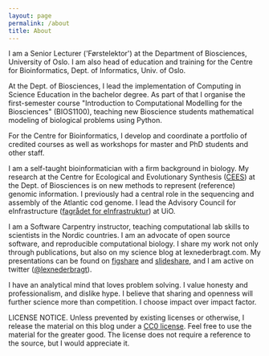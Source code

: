 ```yaml
---
layout: page
permalink: /about
title: About
---
```


I am a Senior Lecturer ('Førstelektor') at the Department of Biosciences, University of Oslo. I am also head of education and training for the Centre for Bioinformatics, Dept. of Informatics, Univ. of Oslo.

At the Dept. of Biosciences, I lead the implementation of Computing in Science Education in the bachelor degree. As part of that I organise the first-semester course "Introduction to Computational Modelling for the Biosciences" (BIOS1100), teaching new Bioscience students mathematical modeling of biological problems using Python.

For the Centre for Bioinformatics, I develop and coordinate a portfolio of credited courses as well as workshops for master and PhD students and other staff.

I am a self-taught bioinformatician with a firm background in biology. My research at the Centre for Ecological and Evolutionary Synthesis ([CEES](https://www.mn.uio.no/cees/english/)) at the Dept. of Biosciences is on new methods to represent (reference) genomic information. I previously had a central role in the sequencing and assembly of the Atlantic cod genome. I lead the Advisory Council for eInfrastructure ([fagrådet for eInfrastruktur](www.uio.no/for-ansatte/nettverk-moter/los-enhetene/forskningsinfrastruktur/einfrastruktur/)) at UiO.

I am a Software Carpentry instructor, teaching computational lab skills to scientists in the Nordic countries. I am an advocate of open source software, and reproducible computational biology. I share my work not only through publications, but also on my science blog at lexnederbragt.com. My presentations can be found on [figshare](figshare.com/collections/Slides_of_my_talks_presentations/3488832) and [slideshare](http://slideshare.com/flxlex), and I am active on twitter ([@lexnederbragt](https://twitter.com/lexnederbragt)).

I have an analytical mind that loves problem solving. I value honesty and professionalism, and dislike hype. I believe that sharing and openness will further science more than competition. I choose impact over impact factor.


LICENSE NOTICE. Unless prevented by existing licenses or otherwise, I
release the material on this blog under a [CC0 license](http://creativecommons.org/publicdomain/zero/1.0/). Feel free
to use the material for the greater good. The license does not require a reference to the source, but I would appreciate it.
